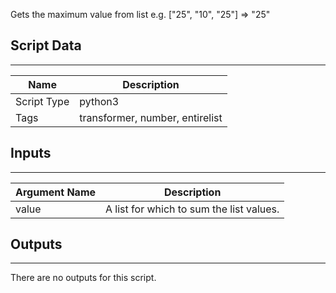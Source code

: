 Gets the maximum value from list
e.g. ["25", "10", "25"] =>  "25"
 

## Script Data

---

| **Name** | **Description** |
| --- | --- |
| Script Type | python3 |
| Tags | transformer, number, entirelist |

## Inputs

---

| **Argument Name** | **Description** |
| --- | --- |
| value | A list for which to sum the list values. |

## Outputs

---
There are no outputs for this script.
